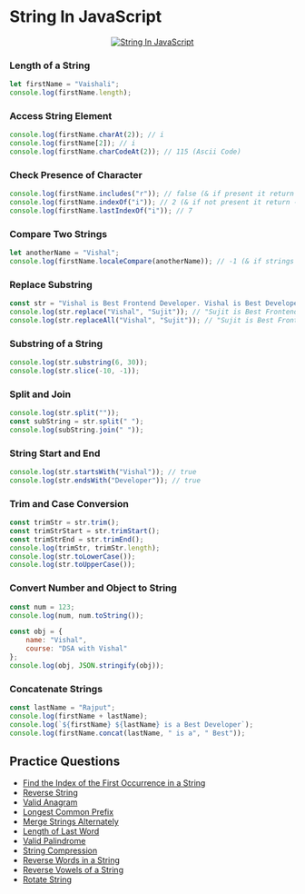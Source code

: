 # String In JavaScript

<p align="center">
  <a href="https://youtube.com/live/Unc365YFdf4">
  <img src="https://img.youtube.com/vi/Unc365YFdf4/0.jpg" alt="String In JavaScript" />
  </a>
</p>

### Length of a String
```javascript
let firstName = "Vaishali";
console.log(firstName.length);
```

### Access String Element
```javascript
console.log(firstName.charAt(2)); // i
console.log(firstName[2]); // i
console.log(firstName.charCodeAt(2)); // 115 (Ascii Code)
```

### Check Presence of Character
```javascript
console.log(firstName.includes("r")); // false (& if present it return true)
console.log(firstName.indexOf("i")); // 2 (& if not present it return -1)
console.log(firstName.lastIndexOf("i")); // 7 
```

### Compare Two Strings
```javascript
let anotherName = "Vishal";
console.log(firstName.localeCompare(anotherName)); // -1 (& if strings are equal it return 0)
```

### Replace Substring
```javascript
const str = "Vishal is Best Frontend Developer. Vishal is Best Developer. ";
console.log(str.replace("Vishal", "Sujit")); // "Sujit is Best Frontend Developer. Vishal is Best Developer. "
console.log(str.replaceAll("Vishal", "Sujit")); // "Sujit is Best Frontend Developer. Sujit is Best Developer. "
```

### Substring of a String
```javascript
console.log(str.substring(6, 30)); 
console.log(str.slice(-10, -1));
```

### Split and Join
```javascript
console.log(str.split(""));
const subString = str.split(" ");
console.log(subString.join(" "));
```

### String Start and End
```javascript
console.log(str.startsWith("Vishal")); // true
console.log(str.endsWith("Developer")); // true
```

### Trim and Case Conversion
```javascript
const trimStr = str.trim();
const trimStrStart = str.trimStart();
const trimStrEnd = str.trimEnd();
console.log(trimStr, trimStr.length);
console.log(str.toLowerCase());
console.log(str.toUpperCase());
```

### Convert Number and Object to String
```javascript
const num = 123;
console.log(num, num.toString());

const obj = {
    name: "Vishal",
    course: "DSA with Vishal"
};
console.log(obj, JSON.stringify(obj));
```

### Concatenate Strings
```javascript
const lastName = "Rajput";
console.log(firstName + lastName);
console.log(`${firstName} ${lastName} is a Best Developer`);
console.log(firstName.concat(lastName, " is a", " Best"));
```

## Practice Questions

- [Find the Index of the First Occurrence in a String](https://leetcode.com/problems/find-the-index-of-the-first-occurrence-in-a-string/)
- [Reverse String](https://leetcode.com/problems/reverse-string)
- [Valid Anagram](https://leetcode.com/problems/valid-anagram)
- [Longest Common Prefix](https://leetcode.com/problems/longest-common-prefix)
- [Merge Strings Alternately](https://leetcode.com/problems/merge-strings-alternately)
- [Length of Last Word](https://leetcode.com/problems/length-of-last-word/)
- [Valid Palindrome](https://leetcode.com/problems/valid-palindrome)
- [String Compression](https://leetcode.com/problems/string-compression)
- [Reverse Words in a String](https://leetcode.com/problems/reverse-words-in-a-string)
- [Reverse Vowels of a String](https://leetcode.com/problems/reverse-vowels-of-a-string)
- [Rotate String](https://leetcode.com/problems/rotate-string)
 
